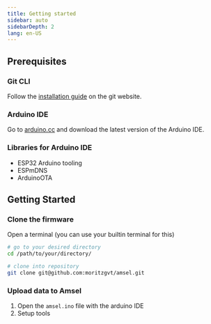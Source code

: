 ```yaml
---
title: Getting started
sidebar: auto
sidebarDepth: 2
lang: en-US
---
```


## Prerequisites

### Git CLI
Follow the [installation guide](https://git-scm.com/book/en/v2/Getting-Started-Installing-Git) on the git website.

### Arduino IDE
Go to [arduino.cc](https://www.arduino.cc/en/Main/Software) and download the latest version of the Arduino IDE.

### Libraries for Arduino IDE
- ESP32 Arduino tooling
- ESPmDNS
- ArduinoOTA

## Getting Started

### Clone the firmware

Open a terminal (you can use your builtin terminal for this)
``` sh
# go to your desired directory
cd /path/to/your/directory/

# clone into repository
git clone git@github.com:moritzgvt/amsel.git
```

### Upload data to Amsel

1. Open the `amsel.ino` file with the arduino IDE
1. Setup tools